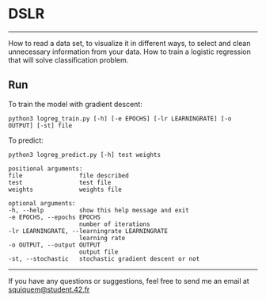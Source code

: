 # DSLR

____

How to read a data set, to visualize it in different ways, to select and clean unnecessary information from your data.
How to train a logistic regression that will solve classification problem.

## Run
	
To train the model with gradient descent:

	python3 logreg_train.py [-h] [-e EPOCHS] [-lr LEARNINGRATE] [-o OUTPUT] [-st] file

To predict:

	python3 logreg_predict.py [-h] test weights

	positional arguments:
	file                file described
	test        		test file
	weights     		weights file

	optional arguments:
	-h, --help          show this help message and exit
	-e EPOCHS, --epochs EPOCHS
                        number of iterations
	-lr LEARNINGRATE, --learningrate LEARNINGRATE
                        learning rate
	-o OUTPUT, --output OUTPUT
                        output file
	-st, --stochastic   stochastic gradient descent or not

____

If you have any questions or suggestions, feel free to send me an email at squiquem@student.42.fr
